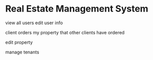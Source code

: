 # Real Estate Management System

view all users
  edit user info

client orders
  my property that other clients have ordered

edit property
  
manage tenants